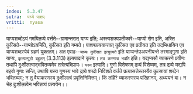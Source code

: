 ```yaml
---
index:  5.3.47
sutra:  याप्ये पाशप्
vritti:  nyasa
---
```


याप्यशब्दोऽयं गमयितव्ये वर्त्तते--ग्रामान्तरात् याप्य इति; अस्त्यशक्यप्रतीकारे--याप्यो रोग इति, अस्ति कुत्सिते--याप्योऽयमिति, कुत्सित इति गम्यते। पाशप्प्रत्ययान्तात् कुत्सित एव प्रतीयत इति तदभिधायिन एव याप्यशब्दस्येवं ग्रहणं युक्ततम्। अत एवाह--`याप्यः कुत्सित इत्युच्यते` इति याप्यन्तेउअपनीयन्ते तस्माद्गुणा इति याप्यः, `कृत्यल्युटो बहुलम्` (3.3.113) इत्यपादाने कृत्यः।
`तत्र कस्मान्न भवति` इति। यद्यप्यसौ व्याकरणे प्रवीणः तथापि दुःशीलत्वाद्भवितव्यमेव तत्रेत्यभिप्रायः। `यस्य` इत्यादि। गुणो विशेषणम् द्रव्यं विशेष्यम्, तत्र द्रव्ये यद्यपि बहवो गुणाः सन्ति, तथापि यस्य गुणस्य भावे द्रव्ये शब्दो निविशते वर्त्तते प्रत्यासत्तेस्तस्यैव कुत्सायां शब्देन भवितव्यम्; न तु वैयाकरणस्य दुःशीलत्वं प्रवृत्तिनिमित्तम्। किं तर्हि? व्याकरणस्य परिज्ञानम्, अध्ययनं वा। न चेह दुःशीलत्वेन भवितव्यं प्रत्ययेन।।


